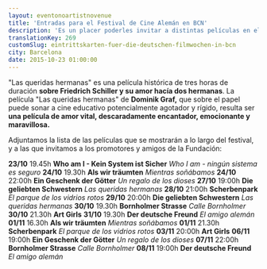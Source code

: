 ```yaml
---
layout: eventonoartistnovenue
title: 'Entradas para el Festival de Cine Alemán en BCN'
description: 'Es un placer poderles invitar a distintas películas en el marco de la semana de cine en Barcelona. Especial atención merece la película "Las queridas hermanas".'
translationKey: 269
customSlug: eintrittskarten-fuer-die-deutschen-filmwochen-in-bcn
city: Barcelona
date: 2015-10-23 01:00:00
---
```


"Las queridas hermanas" es una película histórica de tres horas de duración <strong>sobre Friedrich Schiller y su amor hacía dos hermanas</strong>. La película "Las queridas hermanas" de <strong>Dominik Graf,</strong> que sobre el papel puede sonar a cine educativo potencialmente agotador y rígido, resulta ser <strong>una película de amor vital, descaradamente encantador, emocionante y maravillosa.</strong>

Adjuntamos la lista de las películas que se mostrarán a lo largo del festival, y a las que invitamos a los promotores y amigos de la Fundación:

<strong>23/10</strong> 19.45h <strong>Who am I - Kein System ist Sicher</strong> <em>Who I am - ningún sistema es seguro</em> <strong>24/10</strong> 19.30h <strong>Als wir träumten</strong> <em>Mientras soñábamos</em> <strong>24/10</strong> 22:00h <strong>Ein Geschenk der Götter</strong> <em>Un regalo de los dioses</em> <strong>27/10</strong> 19:00h <strong>Die geliebten Schwestern</strong> <em>Las queridas hermanas</em> <strong>28/10</strong> 21:00h <strong>Scherbenpark</strong> <em>El parque de los vidrios rotos</em> <strong>29/10</strong> 20:00h <strong>Die geliebten Schwestern</strong><em> Las queridas hermanas</em> <strong>30/10</strong> 19.30h <strong>Bornholmer Strasse</strong> <em>Calle Bornholmer</em> <strong>30/10</strong> 21.30h <strong>Art Girls</strong> <strong>31/10</strong> 19.30h <strong>Der deutsche Freund</strong><em> El amigo alemán</em> <strong>01/11</strong> 16.30h <strong>Als wir träumten</strong> <em>Mientras soñábamos</em> <strong>01/11</strong> 21.30h <strong>Scherbenpark</strong> <em>El parque de los vidrios rotos</em> <strong>03/11</strong> 20:00h <strong>Art Girls</strong> <strong>06/11</strong> 19:00h <strong>Ein Geschenk der Götter</strong> <em>Un regalo de los dioses</em> <strong>07/11</strong> 22:00h <strong>Bornholmer Strasse</strong> <em>Calle Bornholmer</em> <strong>08/11</strong> 19:00h <strong>Der deutsche Freund</strong> <em>El amigo alemán</em>
